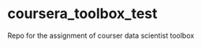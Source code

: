 coursera_toolbox_test
=====================

Repo for the assignment of courser data scientist toolbox
